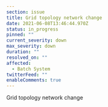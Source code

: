```yaml
---
section: issue
title: Grid topology network change
date: 2021-06-08T13:46:44.970Z
status: in_progress
pinned: ""
current_severity: down
max_severity: down
duration: ""
resolved_on: ""
affected:
  - Batch System
twitterFeed: ""
enableComments: true
---
```

Grid topology network change